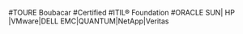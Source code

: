 #TOURE Boubacar
#Certified
#ITIL® Foundation 
#ORACLE SUN| HP |VMware|DELL EMC|QUANTUM|NetApp|Veritas
